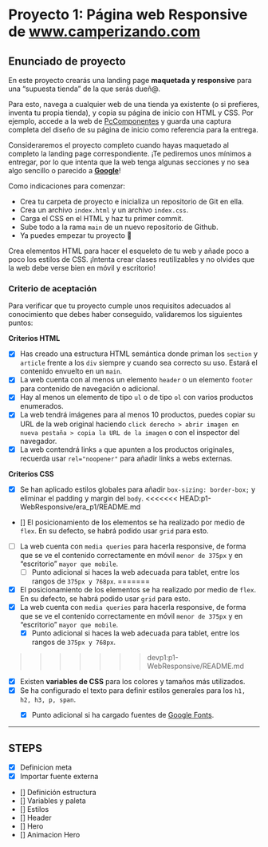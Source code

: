 # Proyecto 1: Página web Responsive de www.camperizando.com

## Enunciado de proyecto

En este proyecto crearás una landing page **maquetada y responsive** para una “supuesta tienda” de la que serás dueñ@. 

Para esto, navega a cualquier web de una tienda ya existente (o si prefieres, inventa tu propia tienda), y copia su página de inicio con HTML y CSS. Por ejemplo, accede a la web de [PcComponentes](https://www.pccomponentes.com/) y guarda una captura completa del diseño de su página de inicio como referencia para la entrega.

Consideraremos el proyecto completo cuando hayas maquetado al completo la landing page correspondiente. ¡Te pediremos unos mínimos a entregar, por lo que intenta que la web tenga algunas secciones y no sea algo sencillo o parecido a **[Google](https://www.google.es/)**!

Como indicaciones para comenzar:

- Crea tu carpeta de proyecto e inicializa un repositorio de Git en ella.
- Crea un archivo `index.html` y un archivo `index.css`.
- Carga el CSS en el HTML y haz tu primer commit.
- Sube todo a la rama `main` de un nuevo repositorio de Github.
- Ya puedes empezar tu proyecto 🚀

Crea elementos HTML para hacer el esqueleto de tu web y añade poco a poco los estilos de CSS. ¡Intenta crear clases reutilizables y no olvides que la web debe verse bien en móvil y escritorio!

### Criterio de aceptación

Para verificar que tu proyecto cumple unos requisitos adecuados al conocimiento que debes haber conseguido, validaremos los siguientes puntos:

**Criterios HTML**

- [X]  Has creado una estructura HTML semántica donde priman los `section` y `article` frente a los `div` siempre y cuando sea correcto su uso. Estará el contenido envuelto en un `main`.
- [X]  La web cuenta con al menos un elemento `header` o un elemento `footer` para contenido de navegación o adicional.
- [X]  Hay al menos un elemento de tipo `ul` o de tipo `ol` con varios productos enumerados.
- [X]  La web tendrá imágenes para al menos 10 productos, puedes copiar su URL de la web original haciendo `click derecho > abrir imagen en nueva pestaña > copia la URL de la imagen` o con el inspector del navegador.
- [X]  La web contendrá links `a` que apunten a los productos originales, recuerda usar `rel="noopener"` para añadir links a webs externas.

**Criterios CSS**

- [X]  Se han aplicado estilos globales para añadir `box-sizing: border-box;` y eliminar el padding y margin del `body`.
<<<<<<< HEAD:p1-WebResponsive/era_p1/README.md
- []  El posicionamiento de los elementos se ha realizado por medio de `flex`. En su defecto, se habrá podido usar `grid` para esto.
- [ ]  La web cuenta con `media queries` para hacerla responsive, de forma que se ve el contenido correctamente en móvil `menor de 375px` y en “escritorio” `mayor que mobile`.
    - [ ]  Punto adicional si haces la web adecuada para tablet, entre los rangos de `375px y 768px`.
=======
- [X]  El posicionamiento de los elementos se ha realizado por medio de `flex`. En su defecto, se habrá podido usar `grid` para esto.
- [X]  La web cuenta con `media queries` para hacerla responsive, de forma que se ve el contenido correctamente en móvil `menor de 375px` y en “escritorio” `mayor que mobile`.
    - [X]  Punto adicional si haces la web adecuada para tablet, entre los rangos de `375px y 768px`.
>>>>>>> devp1:p1-WebResponsive/README.md
- [X]  Existen **variables de CSS** para los colores y tamaños más utilizados.
- [X]  Se ha configurado el texto para definir estilos generales para los `h1, h2, h3, p, span`.
    - [X]  Punto adicional si ha cargado fuentes de [Google Fonts](https://fonts.google.com/).



___
## STEPS


- [X] Definicion meta
- [X] Importar fuente externa
- [] Definición estructura
- [] Variables y paleta
- [] Estilos
- [] Header
- [] Hero
- [] Animacion Hero
